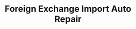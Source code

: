 ---
title: "Foreign Exchange Import Auto Repair"
url: /beavercreek/foreign-exchange-import-auto-repair/
shop: Autowerkstatt
---